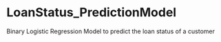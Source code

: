 # LoanStatus_PredictionModel
Binary Logistic Regression Model to predict the loan status of a customer
